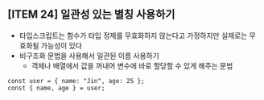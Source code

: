 ## [ITEM 24] 일관성 있는 별칭 사용하기

- 타입스크립트는 함수가 타입 정제를 무효화하지 않는다고 가정하지만 실제로는 무효화될 가능성이 있다
- 비구조화 문법을 사용해서 일관된 이름 사용하기
  - 객체나 배열에서 값을 꺼내어 변수에 바로 할당할 수 있게 해주는 문법

```tsx
const user = { name: "Jin", age: 25 };
const { name, age } = user;
```
